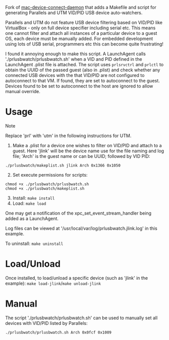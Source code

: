 Fork of [mac-device-connect-daemon](https://github.com/himbeles/mac-device-connect-daemon) that adds a Makefile and script for generating Parallels and UTM VID/PID USB device auto-watchers.

Parallels and UTM do not feature USB device filtering based on VID/PID like VirtualBox - only on full device specifier including serial etc. This means one cannot filter and attach all instances of a particular device to a guest OS, each device must be manually added. For embedded development using lots of USB serial, programmers etc this can become quite frustrating!

I found it annoying enough to make this script. A LaunchAgent calls './prlusbwatch/prlusbwatch.sh' when a VID and PID defined in the LaunchAgent .plist file is attached. The script uses `prlsrvctrl` and `prlctl` to obtain the UUID of the passed guest (also in .plist) and check whether any connected USB devices with the that VID/PID are not configured to autoconnect to that VM. If found, they are set to autoconnect to the guest. Devices found to be set to autoconnect to the host are ignored to allow manual override.

# Usage

> [!NOTE]
> Replace 'prl' with 'utm' in the following instructions for UTM.

1. Make a .plist for a device one wishes to filter on VID/PID and attach to a guest. Here 'jlink' will be the device name use for the file naming and log file; 'Arch' is the guest name or can be UUID; followed by VID PID:

`./prlusbwatch/makeplist.sh jlink Arch 0x1366 0x1050`

2. Set execute permissions for scripts:
```
chmod +x ./prlusbwatch/prlusbwatch.sh
chmod +x ./prlusbwatch/makeplist.sh
```
3. Install: `make install`
4. Load: `make load`

One may get a notification of the xpc_set_event_stream_handler being added as a LaunchAgent.

Log files can be viewed at '/usr/local/var/log/prlusbwatch.jlink.log' in this example.

To uninstall: `make uninstall`

# Load/Unload

Once installed, to load/unload a specific device (such as 'jlink' in the example): `make load-jlink`/`make unload-jlink`

# Manual

The script './prlusbwatch/prlusbwatch.sh' can be used to manually set all devices with VID/PID listed by Parallels:

`./prlusbwatch/prlusbwatch.sh Arch 0x0fcf 0x1009`
